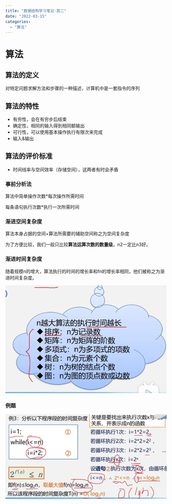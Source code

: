 ```yaml
---
title: "数据结构学习笔记·其二"
date: "2022-03-15"
categories:
  - "算法"
---
```


# 算法

## 算法的定义

对特定问题求解方法和步骤的一种描述，计算机中是一套指令的序列

## 算法的特性

- 有穷性，会在有穷步后结束
- 确定性，相同的输入得到相同额输出
- 可行性，可以使用基本操作执行有限次来完成
- 输入&输出

## 算法的评价标准

- 时间线率与空间效率（存储空间），这两者有时会矛盾

### 事前分析法

算法中简单操作次数\*每次操作所需时间

每条语句执行次数\*执行一次所需时间

### 渐进空间复杂度

算法本身占据的空间+算法所需要的辅助空间称之为空间复杂度

为了方便比较，我们一般只比较**算法运算次数的数量级**，n2一定比n3好。

### 渐进时间复杂度

随着规模n的增大，算法执行的时间的增长率和fn的增长率相同，他们被称之为渐进时间复杂度。

![](images/屏幕截图-2022-03-15-104108.png)

### 例题

![](images/屏幕截图-2022-03-15-110628-2-1024x535.png)
